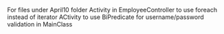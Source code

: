 For files under April10 folder
	Activity in EmployeeController to use foreach instead of iterator
	ACtivity to use BiPredicate for username/password validation in MainClass

